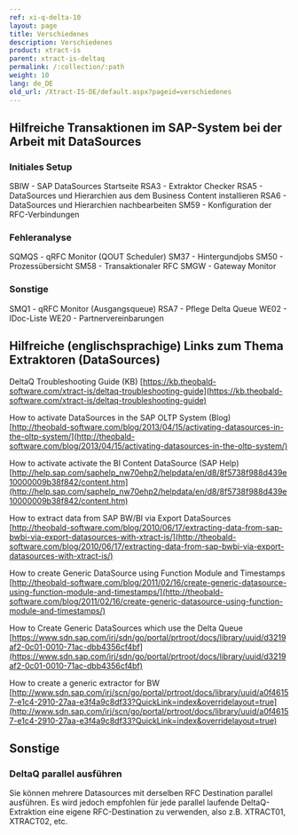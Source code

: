 ```yaml
---
ref: xi-q-delta-10
layout: page
title: Verschiedenes
description: Verschiedenes
product: xtract-is
parent: xtract-is-deltaq
permalink: /:collection/:path
weight: 10
lang: de_DE
old_url: /Xtract-IS-DE/default.aspx?pageid=verschiedenes
---
```


## Hilfreiche Transaktionen im SAP-System bei der Arbeit mit DataSources
### Initiales Setup 
SBIW - SAP DataSources Startseite
RSA3 - Extraktor Checker 
RSA5 - DataSources und Hierarchien aus dem Business Content installieren
RSA6 - DataSources und Hierarchien nachbearbeiten
SM59 - Konfiguration der RFC-Verbindungen
### Fehleranalyse
SQMQS - qRFC Monitor (QOUT Scheduler)
SM37 - Hintergundjobs
SM50 - Prozessübersicht
SM58 - Transaktionaler RFC
SMGW - Gateway Monitor
### Sonstige
SMQ1 - qRFC Monitor (Ausgangsqueue)
RSA7 - Pflege Delta Queue
WE02 - IDoc-Liste
WE20 - Partnervereinbarungen
## Hilfreiche (englischsprachige) Links zum Thema Extraktoren (DataSources)
DeltaQ Troubleshooting Guide (KB)
[https://kb.theobald-software.com/xtract-is/deltaq-troubleshooting-guide](https://kb.theobald-software.com/xtract-is/deltaq-troubleshooting-guide)

How to activate DataSources in the SAP OLTP System (Blog)
[http://theobald-software.com/blog/2013/04/15/activating-datasources-in-the-oltp-system/](http://theobald-software.com/blog/2013/04/15/activating-datasources-in-the-oltp-system/)

How to activate activate the BI Content DataSource (SAP Help)
[http://help.sap.com/saphelp_nw70ehp2/helpdata/en/d8/8f5738f988d439e10000009b38f842/content.htm](http://help.sap.com/saphelp_nw70ehp2/helpdata/en/d8/8f5738f988d439e10000009b38f842/content.htm)

How to extract data from SAP BW/BI via Export DataSources 
[http://theobald-software.com/blog/2010/06/17/extracting-data-from-sap-bwbi-via-export-datasources-with-xtract-is/](http://theobald-software.com/blog/2010/06/17/extracting-data-from-sap-bwbi-via-export-datasources-with-xtract-is/)

How to create Generic DataSource using Function Module and Timestamps
[http://theobald-software.com/blog/2011/02/16/create-generic-datasource-using-function-module-and-timestamps/](http://theobald-software.com/blog/2011/02/16/create-generic-datasource-using-function-module-and-timestamps/)

How to Create Generic DataSources which use the Delta Queue
[https://www.sdn.sap.com/irj/sdn/go/portal/prtroot/docs/library/uuid/d3219af2-0c01-0010-71ac-dbb4356cf4bf](https://www.sdn.sap.com/irj/sdn/go/portal/prtroot/docs/library/uuid/d3219af2-0c01-0010-71ac-dbb4356cf4bf)

How to create a generic extractor for BW
[http://www.sdn.sap.com/irj/scn/go/portal/prtroot/docs/library/uuid/a0f46157-e1c4-2910-27aa-e3f4a9c8df33?QuickLink=index&overridelayout=true](http://www.sdn.sap.com/irj/scn/go/portal/prtroot/docs/library/uuid/a0f46157-e1c4-2910-27aa-e3f4a9c8df33?QuickLink=index&overridelayout=true)

## Sonstige
### DeltaQ parallel ausführen
Sie können mehrere Datasources mit derselben RFC Destination parallel ausführen. Es wird jedoch empfohlen für jede parallel laufende DeltaQ-Extraktion eine eigene RFC-Destination zu verwenden, also z.B. XTRACT01, XTRACT02, etc.
